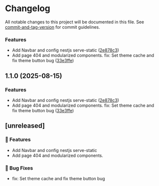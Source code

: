 # Changelog

All notable changes to this project will be documented in this file. See [commit-and-tag-version](https://github.com/absolute-version/commit-and-tag-version) for commit guidelines.

### Features

* Add Navbar and config nestjs serve-static ([2e878c3](https://github.com/DumbNoxx/PyeWeb/commit/2e878c309a27298766fce69148ccef7484e8526f))
* Add page 404 and modularized components. fix: Set theme cache and fix theme button bug ([33e3ffe](https://github.com/DumbNoxx/PyeWeb/commit/33e3ffe2a0be9a075d1c348299298354e6234e50))

## 1.1.0 (2025-08-15)


### Features

* Add Navbar and config nestjs serve-static ([2e878c3](https://github.com/DumbNoxx/PyeWeb/commit/2e878c309a27298766fce69148ccef7484e8526f))
* Add page 404 and modularized components. fix: Set theme cache and fix theme button bug ([33e3ffe](https://github.com/DumbNoxx/PyeWeb/commit/33e3ffe2a0be9a075d1c348299298354e6234e50))

## [unreleased]

### 🚀 Features

- Add Navbar and config nestjs serve-static
- Add page 404 and modularized components. 


### 🐛 Bug Fixes
- fix: Set theme cache and fix theme button bug
